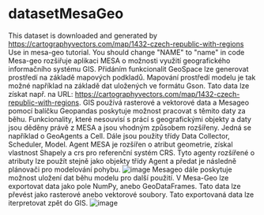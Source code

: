 # datasetMesaGeo
This dataset is downloaded and generated by https://cartographyvectors.com/map/1432-czech-republic-with-regions
Use in mesa-geo tutorial. 
You should change "NAME" to "name" in code
Mesa-geo rozšiřuje aplikaci MESA o možnosti využití geografického informačního systému GIS. Přidáním funkcionalit GeoSpace lze generovat prostředí na základě mapových podkladů. Mapování prostředí modelu je tak možné například na základě dat uložených ve formátu Gson. Tato data lze získat např. na URL: https://cartographyvectors.com/map/1432-czech-republic-with-regions. GIS používá rasterové a vektorové data a Mesageo pomocí balíčku Geopandas poskytuje možnost pracovat s těmito daty za běhu. Funkcionality, které nesouvisí s prácí s geografickými objekty a daty jsou děděny právě z MESA a jsou vhodným způsobem rozšířeny. Jedná se například o GeoAgents a Cell. Dále jsou použity třídy Data Collector, Scheduler, Model. Agent MESA je rozšířen o atribut geometrie, získal vlastnost Shapely a crs pro referenční systém CRS. Tyto agenty rozšířené o atributy lze použít stejně jako objekty třídy Agent a předat je následně plánovači pro modelování pohybu.
![image](https://user-images.githubusercontent.com/24356264/215283421-b03fd506-efef-4123-9f3c-48a0cd2cc93a.png)
Mesageo dále poskytuje možnost uložení dat běhu modelu pro další použití. V Mesa-Geo lze exportovat data jako pole NumPy, anebo GeoDataFrames. Tato data lze převést jako rasterové anebo vektorové soubory. Tato exportovaná data lze iterpretovat zpět do GIS. ![image](https://user-images.githubusercontent.com/24356264/215283871-1e4b4fad-cc60-4d25-8bb0-904510f2a8d8.png)
 
